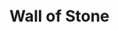 ---
title: "Wall of Stone"
permalink: /spells/wall-of-stone/
tags:
  - Spell
available_for:
  - Druid
  - Sorcerer
  - Wizard
level: "5th Level"
school: "Evocation"
range: "120 ft"
comp:
  - V
  - S
  - M
material: "a small block of granite."
duration: "Up to 10 minutes"
concentration: true
description: |
  A nonmagical wall of solid stone springs into existence at a point you choose within range. The wall is 6 inches thick and is composed of ten 10-foot-by-10-foot panels. Each panel must be contiguous with at least one other panel. Alternatively, you can create 10-foot-by-20-foot panels that are only 3 inches thick.

  If the wall cuts through a creature's space when it appears, the creature is pushed to one side of the wall (your choice). If a creature would be surrounded on all sides by the wall (or the wall and another solid surface), that creature can make a dexterity saving throw. On a success, it can use its reaction to move up to its speed so that it is no longer enclosed by the wall.

  The wall can have any shape you desire, though it can't occupy the same space as a creature or object. The wall doesn't need to be vertical or rest on any firm foundation. It must, however, merge with and be solidly supported by existing stone. Thus, you can use this spell to bridge a chasm or create a ramp.

  If you create a span greater than 20 feet in length, you must halve the size of each panel to create supports. You can crudely shape the wall to create crenellations, battlements, and so on.

  The wall is an object made of stone that can be damaged and thus breached. Each panel has AC 15 and 30 hit points per inch of thickness. Reducing a panel to 0 hit points destroys it and might cause connected panels to collapse at the GM's discretion.

  If you maintain your concentration on this spell for its whole duration, the wall becomes permanent and can't be dispelled. Otherwise, the wall disappears when the spell ends.
excerpt: "A nonmagical wall of solid stone springs into existence at a point you choose within range."
source: "Basic Rules"
---
